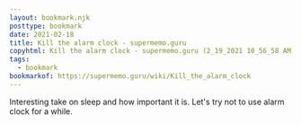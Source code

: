```yaml
---
layout: bookmark.njk
posttype: bookmark
date: 2021-02-18
title: Kill the alarm clock - supermemo.guru
copyhtml: Kill the alarm clock - supermemo.guru (2_19_2021 10_56_58 AM)
tags:
  - bookmark
bookmarkof: https://supermemo.guru/wiki/Kill_the_alarm_clock
---
```

Interesting take on sleep and how important it is. Let's try not to use alarm clock for a while.
